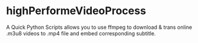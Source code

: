 # highPerformeVideoProcess
A Quick Python Scripts allows you to use ffmpeg to download &amp; trans online .m3u8 videos to .mp4 file and embed corresponding subtitle.
